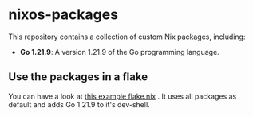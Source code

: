 # nixos-packages

This repository contains a collection of custom Nix packages, including:

- **Go 1.21.9**: A version 1.21.9 of the Go programming language.

## Use the packages in a flake

You can have a look at [this example flake.nix](examples/flake.nix) . 
It uses all packages as default and adds Go 1.21.9 to it's dev-shell.
